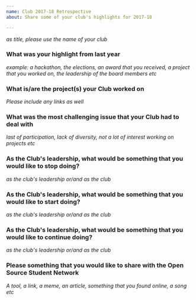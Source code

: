 ```yaml
---
name: Club 2017-18 Retrospective
about: Share some of your club's highlights for 2017-18

---
```


<i>as title, please use the name of your club</i>

<h3>What was your highlight from last year</h3>
<i>example: a hackathon, the elections, an award that you received, a project that you worked on, the leadership of the board members etc </i>




<h3>What is/are the project(s) your Club worked on</h3>
<i>Please include any links as well</i>




<h3>What was the most challenging issue that your Club had to deal with</h3>
<i>last of participation, lack of diversity, not a lot of interest working on projects etc</i>




<h3>As the Club's leadership, what would be something that you would like to stop doing?</h3>
<i>as the club's leadership or/and as the club</i>




<h3>As the Club's leadership, what would be something that you would like to start doing?</h3>
<i>as the club's leadership or/and as the club</i>




<h3>As the Club's leadership, what would be something that you would like to continue doing?</h3>
<i>as the club's leadership or/and as the club</i>



<h3>Please something that you would like to share with the Open Source Student Network</h3>
<i>A tool, a link, a meme, an article, something that you found online, a song etc</i>


